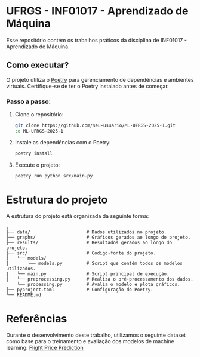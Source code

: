 # UFRGS - INF01017 - Aprendizado de Máquina

Esse repositório contém os trabalhos práticos da disciplina de INF01017 - Aprendizado de Máquina.

## Como executar?

O projeto utiliza o [Poetry](https://python-poetry.org/) para gerenciamento de dependências e ambientes virtuais. Certifique-se de ter o Poetry instalado antes de começar.

### Passo a passo:

1. Clone o repositório:

    ```bash
    git clone https://github.com/seu-usuario/ML-UFRGS-2025-1.git
    cd ML-UFRGS-2025-1
    ```

2. Instale as dependências com o Poetry:
    ```bash
    poetry install
    ```
3. Execute o projeto:
    ```bash
    poetry run python src/main.py
    ```
# Estrutura do projeto
A estrutura do projeto está organizada da seguinte forma: 

    .
    ├── data/                     # Dados utilizados no projeto.
    ├── graphs/                   # Gráficos gerados ao longo do projeto.
    ├── results/                  # Resultados gerados ao longo do projeto.
    ├── src/                      # Código-fonte do projeto.
    |   └── models/
    |       └── models.py         # Script que contém todos os modelos utilizados.
    |   └── main.py               # Script principal de execução.
    │   └── preprocessing.py      # Realiza o pré-processamento dos dados.
        └── processing.py         # Avalia o modelo e plota gráficos.
    ├── pyproject.toml            # Configuração do Poetry.
    └── README.md
  
# Referências
Durante o desenvolvimento deste trabalho, utilizamos o seguinte dataset como base para o treinamento e avaliação dos modelos de machine learning: [Flight Price Prediction](https://www.kaggle.com/datasets/shubhambathwal/flight-price-prediction?resource=download)